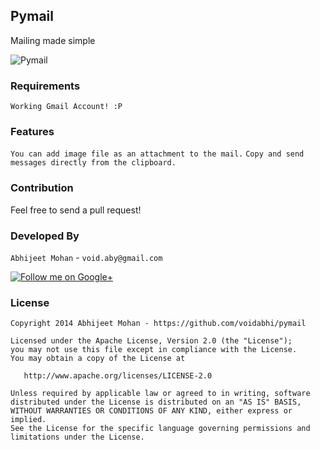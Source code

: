 ## Pymail


Mailing made simple

![Pymail](http://t1.gstatic.com/images?q=tbn:ANd9GcT5GXG5dBpUGaBds9NqZsPjm7hkO6hRqMeF5lGZXJ71nPIR5rW94g)

### Requirements

```Working Gmail Account! :P```

### Features

```You can add image file as an attachment to the mail.```
```Copy and send messages directly from the clipboard.```

### Contribution


Feel free to send a pull request!

### Developed By


`Abhijeet Mohan` - `void.aby@gmail.com`

<a href="https://plus.google.com/104070882148677917719/about">
  <img alt="Follow me on Google+"
       src="http://data.pkmmte.com/temp/social_google_plus_logo.png" />
</a>


### License


```
Copyright 2014 Abhijeet Mohan - https://github.com/voidabhi/pymail

Licensed under the Apache License, Version 2.0 (the "License");
you may not use this file except in compliance with the License.
You may obtain a copy of the License at

   http://www.apache.org/licenses/LICENSE-2.0

Unless required by applicable law or agreed to in writing, software
distributed under the License is distributed on an "AS IS" BASIS,
WITHOUT WARRANTIES OR CONDITIONS OF ANY KIND, either express or implied.
See the License for the specific language governing permissions and
limitations under the License.
```
